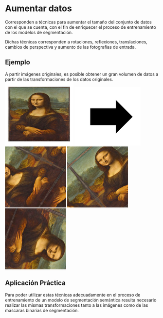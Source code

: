 # Aumentar datos

Corresponden a técnicas para aumentar el tamaño del conjunto de datos con el que se cuenta, con el fin de enriquecer el proceso de entrenamiento de los modelos de segmentación.

Dichas técnicas corresponden a rotaciones, reflexiones, translaciones, cambios de perspectiva y aumento de las fotografías de entrada.
## Ejemplo

A partir imágenes originales, es posible obtener un gran volumen de datos a partir de las transformaciones de los datos originales.
![Monalisa](https://github.com/AndresFlorez-Git/Proyecto_Electronica/blob/master/Segmentacion%20Semantica%20Git/Augmented%20Train%20Data/Examples/mona.png)
![Arrow](https://github.com/AndresFlorez-Git/Proyecto_Electronica/blob/master/Segmentacion%20Semantica%20Git/Augmented%20Train%20Data/Examples/arrow.png)
![Monalisa2](https://github.com/AndresFlorez-Git/Proyecto_Electronica/blob/master/Segmentacion%20Semantica%20Git/Augmented%20Train%20Data/Examples/aug_0_3324.png)
![Monalisa3](https://github.com/AndresFlorez-Git/Proyecto_Electronica/blob/master/Segmentacion%20Semantica%20Git/Augmented%20Train%20Data/Examples/aug_0_5133.png)
![Monalisa4](https://github.com/AndresFlorez-Git/Proyecto_Electronica/blob/master/Segmentacion%20Semantica%20Git/Augmented%20Train%20Data/Examples/aug_0_7308.png)
## Aplicación Práctica

Para poder utilizar estas técnicas adecuadamente en el proceso de entrenamiento de un modelo de segmentación semántica resulta necesario realizar las mismas transformaciones tanto a las imágenes como de las mascaras binarias de segmentación.

